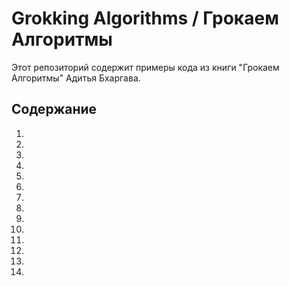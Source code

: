 # Grokking Algorithms / Грокаем Алгоритмы

Этот репозиторий содержит примеры кода из книги "Грокаем Алгоритмы" Адитья Бхаргава.


## Содержание

1.
2.
3.
4.
5.
6.
7.
8.
9.
10.
11.
12.
13.
14.
